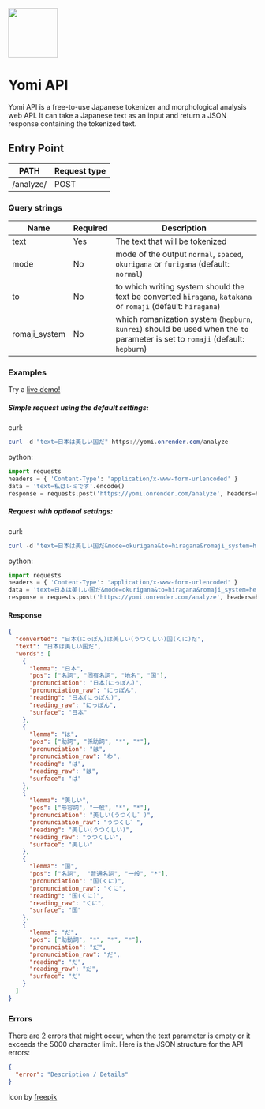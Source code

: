 
<img src="https://cdn-icons-png.flaticon.com/512/1864/1864652.png" width="100">

# Yomi API
Yomi API is a free-to-use Japanese tokenizer and morphological analysis web API. It can take a Japanese text as an input and return a JSON response containing the tokenized text.

## Entry Point
| PATH | Request type |
|------|--------------|
| /analyze/ | POST |

### Query strings
| Name | Required | Description |
|------|----------|----------|
| text | Yes | The text that will be tokenized |
| mode | No | mode of the output `normal`, `spaced`, `okurigana` or `furigana` (default: `normal`) |
| to | No | to which writing system should the text be converted `hiragana`, `katakana` or `romaji` (default: `hiragana`) |
| romaji_system | No | which romanization system (`hepburn`, `kunrei`) should be used when the `to` parameter is set to `romaji` (default: `hepburn`) |

### Examples
Try a [live demo!](https://yssf8.github.io/Yomi-playground/)
##### Simple request using the default settings:
curl:
```powershell
curl -d "text=日本は美しい国だ" https://yomi.onrender.com/analyze
```
python:
```python
import requests
headers = { 'Content-Type': 'application/x-www-form-urlencoded' }
data = 'text=私はレミです'.encode()
response = requests.post('https://yomi.onrender.com/analyze', headers=headers, data=data)
```
##### Request with optional settings:
curl:
```powershell
curl -d "text=日本は美しい国だ&mode=okurigana&to=hiragana&romaji_system=hepburn" https://yomi.onrender.com/analyze
```
python:
```python
import requests
headers = { 'Content-Type': 'application/x-www-form-urlencoded' }
data = 'text=日本は美しい国だ&mode=okurigana&to=hiragana&romaji_system=hepburn'.encode()
response = requests.post('https://yomi.onrender.com/analyze', headers=headers, data=data)
```
#### Response
```json
{
  "converted": "日本(にっぽん)は美しい(うつくしい)国(くに)だ",
  "text": "日本は美しい国だ",
  "words": [
    {
      "lemma": "日本",
      "pos": ["名詞", "固有名詞", "地名", "国"],
      "pronunciation": "日本(にっぽん)",
      "pronunciation_raw": "にっぽん",
      "reading": "日本(にっぽん)",
      "reading_raw": "にっぽん",
      "surface": "日本"
    },
    {
      "lemma": "は",
      "pos": ["助詞", "係助詞", "*", "*"],
      "pronunciation": "は",
      "pronunciation_raw": "わ",
      "reading": "は",
      "reading_raw": "は",
      "surface": "は"
    },
    {
      "lemma": "美しい",
      "pos": ["形容詞", "一般", "*", "*"],
      "pronunciation": "美しい(うつくし゜)",
      "pronunciation_raw": "うつくし゜",
      "reading": "美しい(うつくしい)",
      "reading_raw": "うつくしい",
      "surface": "美しい"
    },
    {
      "lemma": "国",
      "pos": ["名詞",  "普通名詞", "一般", "*"],
      "pronunciation": "国(くに)",
      "pronunciation_raw": "くに",
      "reading": "国(くに)",
      "reading_raw": "くに",
      "surface": "国"
    },
    {
      "lemma": "だ",
      "pos": ["助動詞", "*", "*", "*"],
      "pronunciation": "だ",
      "pronunciation_raw": "だ",
      "reading": "だ",
      "reading_raw": "だ",
      "surface": "だ"
    }
  ]
}
```
### Errors
There are 2 errors that might occur, when the text parameter is empty or it exceeds the 5000 character limit.
Here is the JSON structure for the API errors:
```json
{
  "error": "Description / Details"
}
```

Icon by [freepik](https://www.flaticon.com/de/autoren/freepik)
